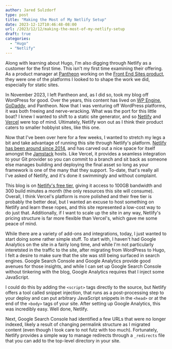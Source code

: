 ```yaml
---
author: Jared Sulzdorf
type: post
title: "Making the Most of My Netlify Setup"
date: 2023-12-12T10:46:48-08:00
url: /2023/12/12/making-the-most-of-my-netlify-setup
draft: true
categories:
  - "Hugo"
  - "Netlify"
---
```


Along with learning about Hugo, I'm also digging through Netlify as a customer for the first time. This isn't my first time examining their offering. As a product manager at [Pantheon](https://pantheon.io/) working on the [Front End Sites product](https://pantheon.io/features/decoupled-cms), they were one of the platforms I looked to to shape the work we did, especially for static sites.

In November 2023, I left Pantheon and, as I did so, took my blog off WordPress for good. Over the years, this content has lived on [WP Engine](https://wpengine.com/), [GoDaddy](https://www.godaddy.com/), and Pantheon. Now that I was venturing off WordPress platforms, it was both freeing and nerve-wracking. What was the port for this little boat? I knew I wanted to shift to a static site generator, and so [Netlify](https://www.netlify.com/) and [Vercel](https://vercel.com/) were top of mind. Ultimately, Netlify won out as I think their product caters to smaller hobbyist sites, like this one.

<!--more-->

Now that I've been over here for a few weeks, I wanted to stretch my legs a bit and take advantage of running this site through Netlify's platform. [Netlify has been around since 2014](https://en.wikipedia.org/wiki/Netlify), and has carved out a nice space for itself amongst the [Jamstack](https://jamstack.org/) hosts. Like Vercel, it provides a seamless integration to your Git provider so you can commit to a branch and sit back as someone else manages building and deploying the final asset so long as your framework is one of the many that they support. To-date, that's really all I've asked of Netlify, and it's done it swimmingly and without complaint.

This blog is on [Netlify's free tier](https://www.netlify.com/pricing/#core-pricing-table), giving it access to 100GB bandwidth and 300 build minutes a month (the only resources this site will consume). Overall, I think Vercel's platform is more polished and their free tier is probably the better deal, but I wanted an excuse to host something on Netlify and learn these ropes, and this site represented a low-cost way to do just that. Additionally, if I want to scale up the site in any way, Netlify's pricing structure is far more flexible than Vercel's, which gave me some peace of mind.

While there are a variety of add-ons and integrations, today, I just wanted to start doing some rather simple stuff. To start with, I haven't had Google Analytics on the site in a fairly long time, and while I'm not particularly interetsted in the traffic to the site, after migrating from WordPress to Hugo, I felt a desire to make sure that the site was still being surfaced in search engines. Google Search Console and Google Analytics provide good avenues for those insights, and while I can set up Google Search Console without tinkering with the blog, Google Analytics requires that I inject some JavaScript.

I could do this by adding the `<script>` tags directly to the source, but Netlify offers a tool called snippet injection, that runs as a post-processing step to your deploy and can put arbitrary JavaScript snippets in the `<head>` or at the end of the `<body>` tags of your site. After setting up Google Analytics, this was incredibly easy. Well done, Netlify.

Next, Google Search Console had identified a few URLs that were no longer indexed, likely a result of changing permalink structure as I migrated content (even though I took care to not futz with too much). Fortunately, Netlify provides a simple way to manage redirects through a `_redirects` file that you can add to the top-level directory in your site.
